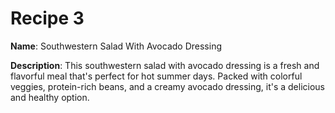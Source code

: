 # Recipe 3

**Name**: Southwestern Salad With Avocado Dressing

**Description**: This southwestern salad with avocado dressing is a fresh and flavorful meal that's perfect for hot summer days. Packed with colorful veggies, protein-rich beans, and a creamy avocado dressing, it's a delicious and healthy option.
